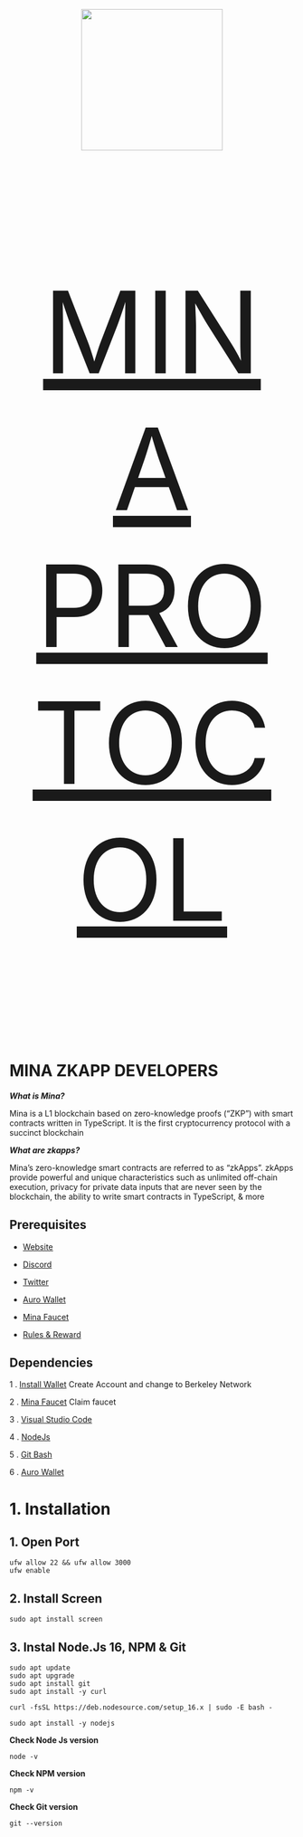 </p>

<p align="center">
  <img height="250" width"auto" src="https://user-images.githubusercontent.com/78480857/204071467-44d87f2d-e170-4a10-b5ab-5b7107ded724.png">
</p>

</p>

<p style="font-size:200px" align="center">
<a href="https://docs.minaprotocol.com/zkapps/tutorials/zkapp-ui-with-react" target="_blank">MINA PROTOCOL</a>


# MINA ZKAPP DEVELOPERS


***What is Mina?***

Mina is a L1 blockchain based on zero-knowledge proofs (“ZKP”) with smart contracts written in TypeScript. It is the first cryptocurrency protocol with a succinct blockchain





***What are zkapps?***
  
Mina’s zero-knowledge smart contracts are referred to as “zkApps”. zkApps provide powerful and unique characteristics such as unlimited off-chain execution, privacy for private data inputs that are never seen by the blockchain, the ability to write smart contracts in TypeScript, & more

 
  
  
## Prerequisites

- [Website](https://minaprotocol.com/)

- [Discord](https://discord.gg/zJkqXjm8)

- [Twitter](https://twitter.com/minaprotocol)

- [Auro Wallet](https://www.aurowallet.com/)

- [Mina Faucet](https://faucet.minaprotocol.com/)

- [Rules & Reward](https://minaprotocol.com/blog/zkspark-cohort0?_hsenc=p2ANqtz-8smwqFrO-bZbm3_8-KWLkOJEV5_-yyWKkPzNswcOViTtGGAsJ2Ixg_W6Efo0kaIah9zr_wPl3trIgYeeJwCA40SGbKOQ&_hsmi=234896730)



## Dependencies

1 . [Install Wallet](https://www.aurowallet.com/) Create Account and change to Berkeley Network

2 . [Mina Faucet](https://faucet.minaprotocol.com/) Claim faucet

3 . [Visual Studio Code](https://code.visualstudio.com/Download)

4 . [NodeJs](https://nodejs.org/en/download/)

5 . [Git Bash](https://git-scm.com/downloads)

6 . [Auro Wallet](https://www.aurowallet.com/)


# 1. Installation

## 1. Open Port
```
ufw allow 22 && ufw allow 3000
ufw enable
```

## 2. Install Screen

```
sudo apt install screen
```

## 3. Instal Node.Js 16, NPM & Git

```
sudo apt update
sudo apt upgrade
sudo apt install git
sudo apt install -y curl
```
```
curl -fsSL https://deb.nodesource.com/setup_16.x | sudo -E bash -
```
```
sudo apt install -y nodejs
```

**Check Node Js version**
```
node -v
```
**Check NPM version**
```
npm -v
```
**Check Git version**
```
git --version
```

